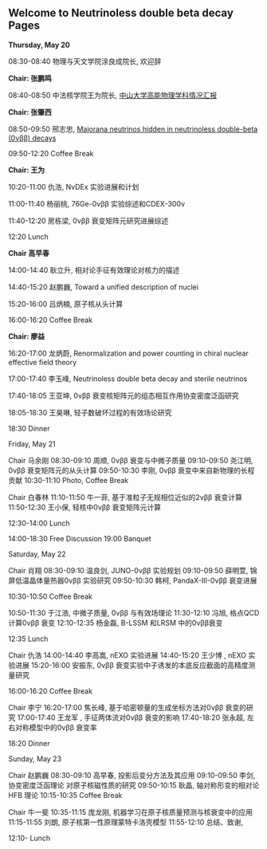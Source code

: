 ## Welcome to Neutrinoless double beta decay Pages



**Thursday, May 20** 

08:30-08:40 物理与天文学院涂良成院长, 欢迎辞

**Chair: 张鹏鸣**
 
08:40-08:50 中法核学院王为院长, [中⼭⼤学⾼能物理学科情况汇报](./talks/0520_Wang.pdf)
            

**Chair: 张肇⻄**

08:50-09:50 邢志忠, [Majorana neutrinos hidden in neutrinoless double-beta (0νββ) decays](./talks/0520_Xing.ppt)

09:50-12:20 Coffee Break 

**Chair: 王为**

10:20-11:00 仇浩, NvDEx 实验进展和计划

11:00-11:40 杨丽桃, 76Ge-0νββ 实验综述和CDEX-300ν 

11:40-12:20 房栋梁, 0νββ 衰变矩阵元研究进展综述

12:20 Lunch 

**Chair ⾼早春**

14:00-14:40 耿⽴升, 相对论⼿征有效理论对核⼒的描述 

14:40-15:20 赵鹏巍, Toward a unified description of nuclei

15:20-16:00 吕炳楠, 原⼦核从头计算

16:00-16:20 Coffee Break 

**Chair: 廖益**

16:20-17:00 ⻰炳蔚, Renormalization and power counting in chiral nuclear effective field theory 

17:00-17:40 李⽟峰, Neutrinoless double beta decay and sterile neutrinos

17:40-18:05 王亚坤, 0νββ 衰变核矩阵元的组态相互作⽤协变密度泛函研究

18:05-18:30 王昊琳, 轻⼦数破坏过程的有效场论研究

18:30 Dinner

Friday, May 21 

Chair 马余刚
08:30-09:10 周顺, 0νββ 衰变与中微⼦质量
09:10-09:50 尧江明, 0νββ 衰变矩阵元的从头计算
09:50-10:30 李刚, 0νββ 衰变中来⾃新物理的⻓程贡献
10:30-11:10 Photo, Coffee Break 

Chair 白春林
11:10-11:50 牛一菲, 基于准粒⼦⽆规相位近似的2νββ 衰变计算
11:50-12:30 王小保, 轻核中0νββ 衰变矩阵元计算 

12:30-14:00 Lunch

14:00-18:30 Free Discussion
19:00 Banquet

Saturday, May 22 

Chair 肖翔
08:30-09:10 温良剑, JUNO-0νββ 实验规划
09:10-09:50 薛明萱, 锦屏低温晶体量热器0νββ 实验研究
09:50-10:30 韩柯, PandaX-III-0νββ 衰变进展

10:30-10:50 Coffee Break 

10:50-11:30 于江浩, 中微⼦质量, 0νββ 与有效场理论
11:30-12:10 冯旭, 格点QCD 计算0νββ 衰变
12:10-12:35 杨⾦磊, B-LSSM 和LRSM 中的0νββ衰变

12:35 Lunch


Chair 仇浩
14:00-14:40 李⾼嵩, nEXO 实验进展
14:40-15:20 王少博 , nEXO 实验进展
15:20-16:00 安振东, 0νββ 衰变实验中⼦诱发的本底反应截⾯的⾼精度测量研究

16:00-16:20 Coffee Break 

Chair 李宁
16:20-17:00 焦⻓峰, 基于哈密顿量的⽣成坐标⽅法对0νββ 衰变的研究
17:00-17:40 王⻰军 , ⼿征两体流对0νββ 衰变的影响
17:40-18:20 张永超, 左右对称模型中的0νββ 衰变率

18:20 Dinner

Sunday, May 23 

Chair 赵鹏巍
08:30-09:10 ⾼早春, 投影后变分⽅法及其应⽤ 
09:10-09:50 李剑, 协变密度泛函理论 对原⼦核磁性质的研究
09:50-10:15 耿晶, 轴对称形变的相对论HFB 理论
10:15-10:35 Coffee Break 

Chair 牛一斐
10:35-11:15 庞⻰刚, 机器学习在原⼦核质量预测与核衰变中的应⽤
11:15-11:55 刘朗, 原⼦核第⼀性原理蒙特卡洛壳模型
11:55-12:10 总结、致谢, 

12:10- Lunch
